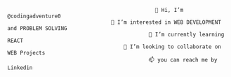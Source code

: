                                                    👋 Hi, I’m @codingadventure0
                                     👀 I’m interested in WEB DEVELOPMENT and PROBLEM SOLVING
                                                 🌱 I’m currently learning REACT
                                         💞️ I’m looking to collaborate on WEB Projects
                                                 📫 you can reach me by Linkedin

<!---
codingadventure0/codingadventure0 is a ✨ special ✨ repository because its `README.md` (this file) appears on your GitHub profile.
You can click the Preview link to take a look at your changes.
--->
